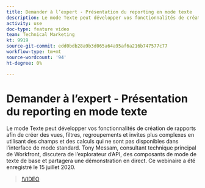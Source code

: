 ```yaml
---
title: Demander à l’expert - Présentation du reporting en mode texte
description: Le mode Texte peut développer vos fonctionnalités de création de rapports afin de créer des vues, des filtres, des regroupements et des invites plus complexes. Ce webinaire a été enregistré le 15 juillet 2020.
activity: use
doc-type: feature video
team: Technical Marketing
kt: 9919
source-git-commit: edd0bdb28a9b3d065a64a95af6a216b747577c77
workflow-type: tm+mt
source-wordcount: '94'
ht-degree: 0%

---
```


# Demander à l’expert - Présentation du reporting en mode texte

Le mode Texte peut développer vos fonctionnalités de création de rapports afin de créer des vues, filtres, regroupements et invites plus complexes en utilisant des champs et des calculs qui ne sont pas disponibles dans l’interface de mode standard. Tony Messam, consultant technique principal de Workfront, discutera de l’explorateur d’API, des composants de mode de texte de base et partagera une démonstration en direct. Ce webinaire a été enregistré le 15 juillet 2020.

>[!VIDEO](https://video.tv.adobe.com/v/341125/?quality=12)
